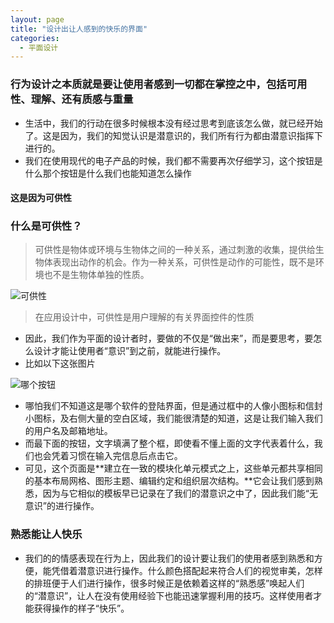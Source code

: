 ```yaml
---
layout: page
title: "设计出让人感到的快乐的界面"
categories:
  - 平面设计
---
```


### 行为设计之本质就是要让使用者感到一切都在掌控之中，包括可用性、理解、还有质感与重量 
- 生活中，我们的行动在很多时候根本没有经过思考到底该怎么做，就已经开始了。这是因为，我们的知觉认识是潜意识的，我们所有行为都由潜意识指挥下进行的。
- 我们在使用现代的电子产品的时候，我们都不需要再次仔细学习，这个按钮是什么那个按钮是什么我们也能知道怎么操作
#### 这是因为**可供性**

### 什么是可供性？

> 可供性是物体或环境与生物体之间的一种关系，通过刺激的收集，提供给生物体表现出动作的机会。作为一种关系，可供性是动作的可能性，既不是环境也不是生物体单独的性质。

![可供性](https://gitee.com/jiayichen/jiayichen/blob/gh-pages/assets/images/%E5%8F%AF%E4%BE%9B%E8%A1%8C.jpg)

> 在应用设计中，可供性是用户理解的有关界面控件的性质

- 因此，我们作为平面的设计者时，要做的不仅是“做出来”，而是要思考，要怎么设计才能让使用者“意识”到之前，就能进行操作。
- 比如以下这张图片

![哪个按钮](https://gitee.com/jiayichen/jiayichen/raw/gh-pages/assets/images/%E5%93%AA%E4%B8%AA%E6%8C%89%E9%92%AE.svg)
- 哪怕我们不知道这是哪个软件的登陆界面，但是通过框中的人像小图标和信封小图标，及右侧大量的空白区域，我们能很清楚的知道，这是让我们输入我们的用户名及邮箱地址。
- 而最下面的按钮，文字填满了整个框，即使看不懂上面的文字代表着什么，我们也会凭着习惯在输入完信息后点击它。
- 可见，这个页面是**建立在一致的模块化单元模式之上，这些单元都共享相同的基本布局网格、图形主题、编辑约定和组织层次结构。**它会让我们感到熟悉，因为与它相似的模板早已记录在了我们的潜意识之中了，因此我们能“无意识”的进行操作。

### 熟悉能让人快乐
- 我们的的情感表现在行为上，因此我们的设计要让我们的使用者感到熟悉和方便，能凭借着潜意识进行操作。什么颜色搭配起来符合人们的视觉审美，怎样的排班便于人们进行操作，很多时候正是依赖着这样的“熟悉感”唤起人们的“潜意识”，让人在没有使用经验下也能迅速掌握利用的技巧。这样使用者才能获得操作的样子“快乐”。